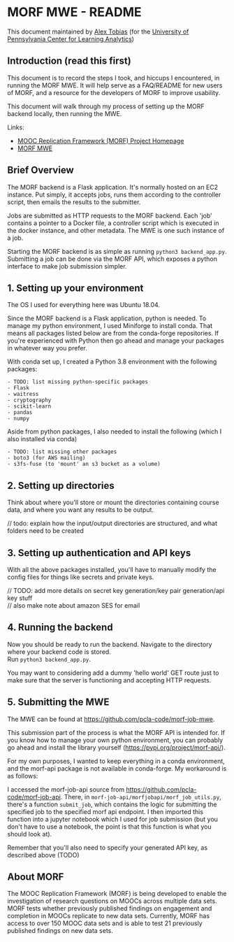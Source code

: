 # MORF MWE - README
This document maintained by [Alex Tobias](https://github.com/alextobias) (for the [University of Pennsylvania Center for Learning Analytics]((https://www.upenn.edu/learninganalytics/)))

## Introduction (read this first)

This document is to record the steps I took, and hiccups I encountered, in running the MORF MWE. It will help serve as a FAQ/README for new users of MORF, and a resource for the developers of MORF to improve usability.

This document will walk through my process of setting up the MORF backend locally, then running the MWE.

Links:
- [MOOC Replication Framework (MORF) Project Homepage](https://educational-technology-collective.github.io/morf/)
- [MORF MWE](https://github.com/pcla-code/morf-job-mwe)

## Brief Overview
The MORF backend is a Flask application. It's normally hosted on an EC2 instance. Put simply, it accepts jobs, runs them according to the controller script, then emails the results to the submitter.

Jobs are submitted as HTTP requests to the MORF backend. Each 'job' contains a pointer to a Docker file, a controller script which is executed in the docker instance, and other metadata. The MWE is one such instance of a job.

Starting the MORF backend is as simple as running `python3 backend_app.py`.  
Submitting a job can be done via the MORF API, which exposes a python interface to make job submission simpler.

## 1. Setting up your environment
The OS I used for everything here was Ubuntu 18.04.

Since the MORF backend is a Flask application, python is needed. To manage my python environment, I used Miniforge to install conda. That means all packages listed below are from the conda-forge repositories. If you're experienced with Python then go ahead and manage your packages in whatever way you prefer.

With conda set up, I created a Python 3.8 environment with the following packages:
```
- TODO: list missing python-specific packages
- Flask
- waitress
- cryptography
- scikit-learn
- pandas
- numpy
```

Aside from python packages, I also needed to install the following (which I also installed via conda)

```
- TODO: list missing other packages
- boto3 (for AWS mailing)
- s3fs-fuse (to 'mount' an s3 bucket as a volume)
```

## 2. Setting up directories
Think about where you'll store or mount the directories containing course data, and where you want any results to be output.

// todo: explain how the input/output directories are structured, and what folders need to be created

## 3. Setting up authentication and API keys
With all the above packages installed, you'll have to manually modify the config files for things like secrets and private keys.

// TODO: add more details on secret key generation/key pair generation/api key stuff  
// also make note about amazon SES for email

## 4. Running the backend
Now you should be ready to run the backend. Navigate to the directory where your backend code is stored.  
Run `python3 backend_app.py`.

You may want to considering add a dummy 'hello world' GET route just to make sure that the server is functioning and accepting HTTP requests. 

## 5. Submitting the MWE
The MWE can be found at https://github.com/pcla-code/morf-job-mwe.

This submission part of the process is what the MORF API is intended for. If you know how to manage your own python environment, you can probably go ahead and install the library yourself (https://pypi.org/project/morf-api/).

For my own purposes, I wanted to keep everything in a conda environment, and the morf-api package is not available in conda-forge. My workaround is as follows:

I accessed the morf-job-api source from https://github.com/pcla-code/morf-job-api. There, in `morf-job-api/morfjobapi/morf_job_utils.py`, there's a function `submit_job`, which contains the logic for submitting the specified job to the specified morf api endpoint. I then imported this function into a jupyter notebook which I used for job submission (but you don't have to use a notebook, the point is that this function is what you should look at).

Remember that you'll also need to specify your generated API key, as described above (TODO)


## About MORF
The MOOC Replication Framework (MORF) is being developed to enable the investigation of research questions on MOOCs across multiple data sets. MORF tests whether previously published findings on engagement and completion in MOOCs replicate to new data sets. Currently, MORF has access to over 150 MOOC data sets and is able to test 21 previously published findings on new data sets.
